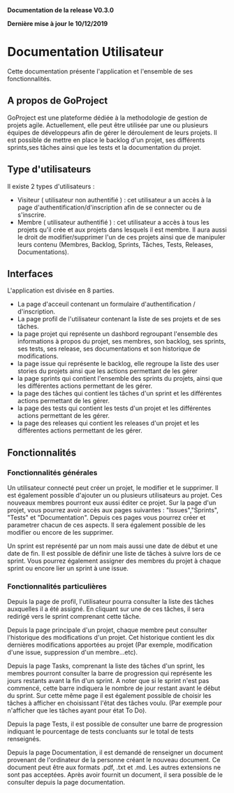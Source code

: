 __Documentation de la release V0.3.0__

__Dernière mise à jour le 10/12/2019__

# Documentation Utilisateur

Cette documentation présente l'application et l'ensemble de ses fonctionnalités.

## A propos de GoProject

GoProject est une plateforme dédiée à la methodologie de gestion de projets agile. Actuellement, elle peut être utilisée par une ou plusieurs équipes de développeurs afin de gérer le déroulement de leurs projets. Il est possible de mettre en place le backlog d'un projet, ses différents sprints,ses tâches ainsi que les tests et la documentation du projet.
 

## Type d'utilisateurs

Il existe 2 types d'utilisateurs :

- Visiteur ( utilisateur non authentifié ) : cet utilisateur a un accès à la page d'authentification/d'inscription afin de se connecter ou de s'inscrire.
- Membre ( utilisateur authentifié ) : cet utilisateur a accès à tous les projets qu'il crée et aux projets dans lesquels il est membre. Il aura aussi le droit de modifier/supprimer l'un de ces projets ainsi que de manipuler leurs contenu (Membres, Backlog, Sprints, Tâches, Tests, Releases, Documentations).

## Interfaces

L'application est divisée en 8 parties.

- La page d'acceuil contenant un formulaire d'authentification / d'inscription.
- La page profil de l'utilisateur contenant la liste de ses projets et de ses tâches.
- la page projet qui représente un dashbord regroupant l'ensemble des informations à propos du projet, ses membres, son backlog, ses sprints, ses tests, ses release, ses documentations et son historique de modifications.
- la page issue qui représente le backlog, elle regroupe la liste des user stories du projets ainsi que les actions permettant de les gérer
- la page sprints qui contient l'ensemble des sprints du projets, ainsi que les différentes actions permettant de les gérer.
- la page des tâches qui contient les tâches d'un sprint et les différentes actions permettant de les gérer.
- la page des tests qui contient les tests d'un projet et les différentes actions permettant de les gérer.
- la page des releases qui contient les releases d'un projet et les différentes actions permettant de les gérer.

## Fonctionnalités
### Fonctionnalités générales

Un utilisateur connecté peut créer un projet, le modifier et le supprimer.
Il est également possible d'ajouter un ou plusieurs utilisateurs au projet. Ces nouveaux membres pourront eux aussi éditer ce projet.
Sur la page d'un projet, vous pourrez avoir accès aux pages suivantes : "Issues","Sprints", "Tests" et "Documentation". Depuis ces pages vous pourrez créer et parametrer chacun de ces aspects. Il sera également possible de les modifier ou encore de les supprimer.

Un sprint est représenté par un nom mais aussi une date de début et une date de fin. Il est possible de définir une liste de tâches à suivre lors de ce sprint. Vous pourrez également assigner des membres du projet à chaque sprint ou encore lier un sprint à une issue.

### Fonctionnalités particulières

Depuis la page de profil, l'utilisateur pourra consulter la liste des tâches auxquelles il a été assigné. En cliquant sur une de ces tâches, il sera redirigé vers le sprint comprenant cette tâche.

Depuis la page principale d'un projet, chaque membre peut consulter l'historique des modifications d'un projet. Cet historique contient les dix dernières modifications apportées au projet (Par exemple, modification d'une issue, suppression d'un membre...etc).

Depuis la page Tasks, comprenant la liste des tâches d'un sprint, les membres pourront consulter la barre de progression qui représente les jours restants avant la fin d'un sprint.
A noter que si le sprint n'est pas commencé, cette barre indiquera le nombre de jour restant avant le début du sprint.
Sur cette même page il est également possible de choisir les tâches à afficher en choisissant l'êtat des tâches voulu. (Par exemple pour n'afficher que les tâches ayant pour état To Do).

Depuis la page Tests, il est possible de consulter une barre de progression indiquant le pourcentage de tests concluants sur le total de tests renseignés.

Depuis la page Documentation, il est demandé de renseigner un document provenant de l'ordinateur de la personne créant le nouveau document. Ce document peut être aux formats .pdf, .txt et .md. Les autres extensions ne sont pas acceptées.
Après avoir fournit un document, il sera possible de le consulter depuis la page documentation.